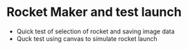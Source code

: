 # Rocket Maker and test launch

- Quick test of selection of rocket and saving image data
- Quck test using canvas to simulate rocket launch
